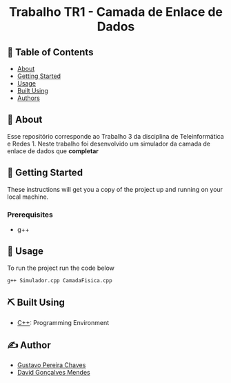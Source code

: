 <h1 align="center">Trabalho TR1 - Camada de Enlace de Dados</h1>

## 📝 Table of Contents

- [About](#about)
- [Getting Started](#getting_started)
- [Usage](#usage)
- [Built Using](#built_using)
- [Authors](#authors)

## 🧐 About <a name = "about"></a>

Esse repositório corresponde ao Trabalho 3 da disciplina de Teleinformática e Redes 1. Neste trabalho foi desenvolvido um simulador da camada de enlace de dados que **completar**

## 🏁 Getting Started <a name = "getting_started"></a>

These instructions will get you a copy of the project up and running on your local machine.

### Prerequisites

- g++

## 🎈 Usage <a name="usage"></a>

To run the project run the code below
```
g++ Simulador.cpp CamadaFisica.cpp
```

## ⛏️ Built Using <a name = "built_using"></a>

- [C++](https://devdocs.io/cpp/): Programming Environment

## ✍️ Author <a name = "authors"></a>

- [Gustavo Pereira Chaves](https://github.com/gustavo-oo)
- [David Gonçalves Mendes]()
